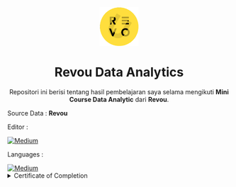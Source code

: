 <p align="center">
  <a href='https://www.revou.co/'><img src="README/photo.png"></a>
</p> 

<h1 align="center">Revou Data Analytics</h1>

<p align="center">
  Repositori ini berisi tentang hasil pembelajaran saya selama mengikuti <strong>Mini Course Data Analytic</strong> dari <strong>Revou</strong>.
</p>

<p align="justify">
  Source Data : <strong>Revou</strong>
</p>


<p align="justify">
  Editor :
</p>
  <a href="https://jupyter.org/" target="_blank"><img alt="Medium" src="https://img.shields.io/badge/jupyter-%23FA0F00.svg?style=for-the-badge&logo=jupyter&logoColor=white" /></a>
  
<p align="justify">
  Languages :
</p>
  <a href="https://www.python.org/" target="_blank"><img alt="Medium" src="https://img.shields.io/badge/python-3670A0?style=for-the-badge&logo=python&logoColor=ffdd54" /></a>


<details><summary>Certificate of Completion</summary>
 
<p align="center">
  <a href='https://www.linkedin.com/in/farhanalaydroes/'><img src="README/Sertifikat.png"></a>
</p> 

